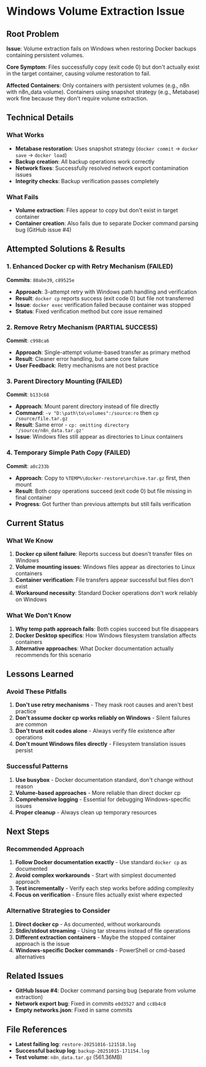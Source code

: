 # Windows Volume Extraction Issue

## Root Problem

**Issue**: Volume extraction fails on Windows when restoring Docker backups containing persistent volumes.

**Core Symptom**: Files successfully copy (exit code 0) but don't actually exist in the target container, causing volume restoration to fail.

**Affected Containers**: Only containers with persistent volumes (e.g., n8n with n8n_data volume). Containers using snapshot strategy (e.g., Metabase) work fine because they don't require volume extraction.

## Technical Details

### What Works
- **Metabase restoration**: Uses snapshot strategy (`docker commit` → `docker save` → `docker load`)
- **Backup creation**: All backup operations work correctly
- **Network fixes**: Successfully resolved network export contamination issues
- **Integrity checks**: Backup verification passes completely

### What Fails
- **Volume extraction**: Files appear to copy but don't exist in target container
- **Container creation**: Also fails due to separate Docker command parsing bug (GitHub issue #4)

## Attempted Solutions & Results

### 1. Enhanced Docker cp with Retry Mechanism (FAILED)
**Commits**: `80abe39`, `c89525e`
- **Approach**: 3-attempt retry with Windows path handling and verification
- **Result**: `docker cp` reports success (exit code 0) but file not transferred
- **Issue**: `docker exec` verification failed because container was stopped
- **Status**: Fixed verification method but core issue remained

### 2. Remove Retry Mechanism (PARTIAL SUCCESS)
**Commit**: `c998ca6`
- **Approach**: Single-attempt volume-based transfer as primary method
- **Result**: Cleaner error handling, but same core failure
- **User Feedback**: Retry mechanisms are not best practice

### 3. Parent Directory Mounting (FAILED)
**Commit**: `b133c68`
- **Approach**: Mount parent directory instead of file directly
- **Command**: `-v "D:\path\to\volumes":/source:ro` then `cp /source/file.tar.gz`
- **Result**: Same error - `cp: omitting directory '/source/n8n_data.tar.gz'`
- **Issue**: Windows files still appear as directories to Linux containers

### 4. Temporary Simple Path Copy (FAILED)
**Commit**: `a0c233b`
- **Approach**: Copy to `%TEMP%\docker-restore\archive.tar.gz` first, then mount
- **Result**: Both copy operations succeed (exit code 0) but file missing in final container
- **Progress**: Got further than previous attempts but still fails verification

## Current Status

### What We Know
1. **Docker cp silent failure**: Reports success but doesn't transfer files on Windows
2. **Volume mounting issues**: Windows files appear as directories to Linux containers
3. **Container verification**: File transfers appear successful but files don't exist
4. **Workaround necessity**: Standard Docker operations don't work reliably on Windows

### What We Don't Know
1. **Why temp path approach fails**: Both copies succeed but file disappears
2. **Docker Desktop specifics**: How Windows filesystem translation affects containers
3. **Alternative approaches**: What Docker documentation actually recommends for this scenario

## Lessons Learned

### Avoid These Pitfalls
1. **Don't use retry mechanisms** - They mask root causes and aren't best practice
2. **Don't assume docker cp works reliably on Windows** - Silent failures are common
3. **Don't trust exit codes alone** - Always verify file existence after operations
4. **Don't mount Windows files directly** - Filesystem translation issues persist

### Successful Patterns
1. **Use busybox** - Docker documentation standard, don't change without reason
2. **Volume-based approaches** - More reliable than direct docker cp
3. **Comprehensive logging** - Essential for debugging Windows-specific issues
4. **Proper cleanup** - Always clean up temporary resources

## Next Steps

### Recommended Approach
1. **Follow Docker documentation exactly** - Use standard `docker cp` as documented
2. **Avoid complex workarounds** - Start with simplest documented approach
3. **Test incrementally** - Verify each step works before adding complexity
4. **Focus on verification** - Ensure files actually exist where expected

### Alternative Strategies to Consider
1. **Direct docker cp** - As documented, without workarounds
2. **Stdin/stdout streaming** - Using tar streams instead of file operations
3. **Different extraction containers** - Maybe the stopped container approach is the issue
4. **Windows-specific Docker commands** - PowerShell or cmd-based alternatives

## Related Issues
- **GitHub Issue #4**: Docker command parsing bug (separate from volume extraction)
- **Network export bug**: Fixed in commits `e0d3527` and `cc8b4c8`
- **Empty networks.json**: Fixed in same commits

## File References
- **Latest failing log**: `restore-20251016-121518.log`
- **Successful backup log**: `backup-20251015-171154.log`
- **Test volume**: `n8n_data.tar.gz` (561.36MB)